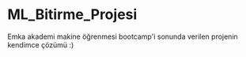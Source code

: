# ML_Bitirme_Projesi
Emka akademi makine öğrenmesi bootcamp'i sonunda verilen projenin kendimce çözümü :)
